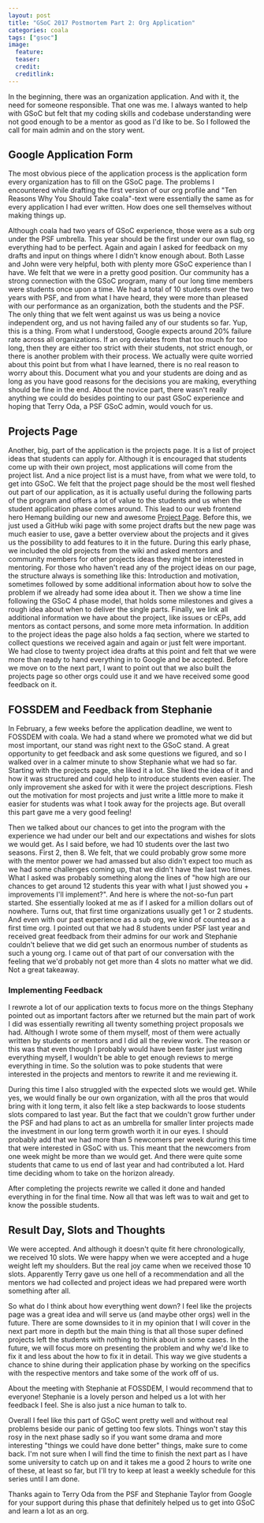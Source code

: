 ```yaml
---
layout: post
title: "GSoC 2017 Postmortem Part 2: Org Application"
categories: coala
tags: ["gsoc"]
image:
  feature:
  teaser:
  credit:
  creditlink:
---
```


In the beginning, there was an organization application.
And with it, the need for someone responsible.
That one was me.
I always wanted to help with GSoC but felt that my coding skills and
codebase understanding were not good enough to be a mentor as good as
I'd like to be.
So I followed the call for main admin and on the story went.

Google Application Form
-----------------------
The most obvious piece of the application process is the application
form every organization has to fill on the GSoC page.
The problems I encountered while drafting the first version of our org
profile and "Ten Reasons Why You Should Take coala"-text were
essentially the same as for every application I had ever written.
How does one sell themselves without making things up.

Although coala had two years of GSoC experience, those were as a sub
org under the PSF umbrella.
This year should be the first under our own flag, so everything had to
be perfect.
Again and again I asked for feedback on my drafts and input on things
where I didn't know enough about. Both Lasse and John were very helpful,
both with plenty more GSoC experience than I have.
We felt that we were in a pretty good position.
Our community has a strong connection with the GSoC program, many of our
long time members were students once upon a time.
We had a total of 10 students over the two years with PSF, and from
what I have heard, they were more than pleased with our performance as
an organization, both the students and the PSF.
The only thing that we felt went against us was us being a novice
independent org, and us not having failed any of our students so far.
Yup, this is a thing.
From what I understood, Google expects around 20% failure rate across
all organizations.
If an org deviates from that too much for too long, then they are either
too strict with their students, not strict enough, or there is another
problem with their process.
We actually were quite worried about this point but from what I have
learned, there is no real reason to worry about this.
Document what you and your students are doing and as long as you have
good reasons for the decisions you are making, everything should be
fine in the end.
About the novice part, there wasn't really anything we could do besides
pointing to our past GSoC experience and hoping that Terry Oda, a PSF
GSoC admin, would vouch for us.

Projects Page
-------------

Another, big, part of the application is the projects page.
It is a list of project ideas that students can apply for.
Although it is encouraged that students come up with their own project,
most applications will come from the project list.
And a nice project list is a must have, from what we were told, to get
into GSoC.
We felt that the project page should be the most well fleshed out part
of our application, as it is actually useful during the following parts
of the program and offers a lot of value to the students and us when
the student application phase comes around.
This lead to our web frontend hero Hemang building our new and awesome
[Project Page](projects.coala.io).
Before this, we just used a GitHub wiki page with some project drafts
but the new page was much easier to use, gave a better overview about
the projects and it gives us the possibility to add features to it in
the future.
During this early phase, we included the old projects from the wiki and
asked mentors and community members for other projects ideas they might
be interested in mentoring.
For those who haven't read any of the project ideas on our page, the
structure always is something like this:
Introduction and motivation, sometimes followed by some additional
information about how to solve the problem if we already had some idea
about it.
Then we show a time line following the GSoC 4 phase model, that holds
some milestones and gives a rough idea about when to deliver the single
parts.
Finally, we link all additional information we have about the project,
like issues or cEPs, add mentors as contact persons, and some more meta
information.
In addition to the project ideas the page also holds a faq section,
where we started to collect questions we received again and again or
just felt were important.
We had close to twenty project idea drafts at this point and felt that
we were more than ready to hand everything in to Google and be accepted.
Before we move on to the next part, I want to point out that we also
built the projects page so other orgs could use it and we have received
some good feedback on it.

FOSSDEM and Feedback from Stephanie
-----------------------------------

In February, a few weeks before the application deadline, we went to
FOSSDEM with coala.
We had a stand where we promoted what we did but most important, our
stand was right next to the GSoC stand.
A great opportunity to get feedback and ask some questions we figured,
and so I walked over in a calmer minute to show Stephanie what we had
so far.
Starting with the projects page, she liked it a lot.
She liked the idea of it and how it was structured and could help to
introduce students even easier.
The only improvement she asked for with it were the project
descriptions.
Flesh out the motivation for most projects and just write a little more
to make it easier for students was what I took away for the projects
age.
But overall this part gave me a very good feeling!

Then we talked about our chances to get into the program with the
experience we had under our belt and our expectations and wishes for
slots we would get.
As I said before, we had 10 students over the last two seasons.
First 2, then 8.
We felt, that we could probably grow some more with the mentor power we
had amassed but also didn't expect too much as we had some challenges
coming up, that we didn't have the last two times.
What I asked was probably something along the lines of "how high are
our chances to get around 12 students this year with what I just showed
you + improvements I'll implement?".
And here is where the not-so-fun part started.
She essentially looked at me as if I asked for a million dollars out of
nowhere.
Turns out, that first time organizations usually get 1 or 2 students.
And even with our past experience as a sub org, we kind of counted as
a first time org.
I pointed out that we had 8 students under PSF last year and received
great feedback from their admins for our work and Stephanie couldn't
believe that we did get such an enormous number of students as such a
young org.
I came out of that part of our conversation with the feeling that we'd
probably not get more than 4 slots no matter what we did.
Not a great takeaway.

### Implementing Feedback
I rewrote a lot of our application texts to focus more on the things
Stephany pointed out as important factors after we returned but the
main part of work I did was essentially rewriting all twenty something
project proposals we had.
Although I wrote some of them myself, most of them were actually written
by students or mentors and I did all the review work.
The reason or this was that even though I probably would have been
faster just writing everything myself, I wouldn't be able to get enough
reviews to merge everything in time.
So the solution was to poke students that were interested in the
projects and mentors to rewrite it and me reviewing it.

During this time I also struggled with the expected slots we would get.
While yes, we would finally be our own organization, with all the pros
that would bring with it long term, it also felt like a step backwards
to loose students slots compared to last year.
But the fact that we couldn't grow further under the PSF and had plans
to act as an umbrella for smaller linter projects made the investment
in our long term growth worth it in our eyes.
I should probably add that we had more than 5 newcomers per week during
this time that were interested in GSoC with us.
This meant that the newcomers from one week might be more than we would
get.
And there were quite some students that came to us end of last year and
had contributed a lot.
Hard time deciding whom to take on the horizon already.

After completing the projects rewrite we called it done and handed
everything in for the final time.
Now all that was left was to wait and get to know the possible students.

Result Day, Slots and Thoughts
------------------------------
We were accepted.
And although it doesn't quite fit here chronologically, we received 10
slots.
We were happy when we were accepted and a huge weight left my shoulders.
But the real joy came when we received those 10 slots.
Apparently Terry gave us one hell of a recommendation and all the
mentors we had collected and project ideas we had prepared were worth
something after all.

So what do I think about how everything went down?
I feel like the projects page was a great idea and will serve us (and
maybe other orgs) well in the future.
There are some downsides to it in my opinion that I will cover in the
next part more in depth but the main thing is that all those super
defined projects left the students with nothing to think about in some
cases.
In the future, we will focus more on presenting the problem and why we'd
like to fix it and less about the how to fix it in detail.
This way we give students a chance to shine during their application
phase by working on the specifics with the respective mentors and take
some of the work off of us.

About the meeting with Stephanie at FOSSDEM, I would recommend that to
everyone!
Stephanie is a lovely person and helped us a lot with her feedback I
feel.
She is also just a nice human to talk to.

Overall I feel like this part of GSoC went pretty well and without real
problems beside our panic of getting too few slots.
Things won't stay this rosy in the next phase sadly so if you want some
drama and more interesting "things we could have done better" things,
make sure to come back.
I'm not sure when I will find the time to finish the next part as
I have some university to catch up on and it takes me a good 2 hours to
 write one of these, at least so far, but I'll try to keep at least a
weekly schedule for this series until I am done.

Thanks again to Terry Oda from the PSF and Stephanie Taylor from Google
for your support during this phase that definitely helped us to get
into GSoC and learn a lot as an org.
